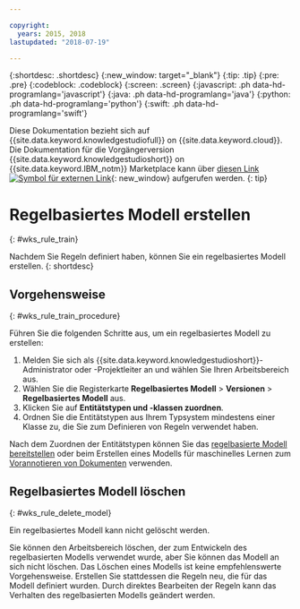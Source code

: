 ```yaml
---

copyright:
  years: 2015, 2018
lastupdated: "2018-07-19"

---
```


{:shortdesc: .shortdesc}
{:new_window: target="_blank"}
{:tip: .tip}
{:pre: .pre}
{:codeblock: .codeblock}
{:screen: .screen}
{:javascript: .ph data-hd-programlang='javascript'}
{:java: .ph data-hd-programlang='java'}
{:python: .ph data-hd-programlang='python'}
{:swift: .ph data-hd-programlang='swift'}

Diese Dokumentation bezieht sich auf {{site.data.keyword.knowledgestudiofull}} on {{site.data.keyword.cloud}}. Die Dokumentation für die Vorgängerversion {{site.data.keyword.knowledgestudioshort}} on {{site.data.keyword.IBM_notm}} Marketplace kann über [diesen Link ![Symbol für externen Link](../../icons/launch-glyph.svg "Symbol für externen Link")](https://{DomainName}/docs/services/knowledge-studio/rule-annotator-model-create.html){: new_window} aufgerufen werden.
{: tip}

# Regelbasiertes Modell erstellen
{: #wks_rule_train}

Nachdem Sie Regeln definiert haben, können Sie ein regelbasiertes Modell erstellen.
{: shortdesc}

## Vorgehensweise
{: #wks_rule_train_procedure}

Führen Sie die folgenden Schritte aus, um ein regelbasiertes Modell zu erstellen:

1. Melden Sie sich als {{site.data.keyword.knowledgestudioshort}}-Administrator oder -Projektleiter an und wählen Sie Ihren Arbeitsbereich aus.
1. Wählen Sie die Registerkarte **Regelbasiertes Modell** > **Versionen** > **Regelbasiertes Modell** aus.
2. Klicken Sie auf **Entitätstypen und -klassen zuordnen**.
3. Ordnen Sie die Entitätstypen aus Ihrem Typsystem mindestens einer Klasse zu, die Sie zum Definieren von Regeln verwendet haben.

  Nach dem Zuordnen der Entitätstypen können Sie das [regelbasierte Modell bereitstellen](/docs/services/watson-knowledge-studio/rule-annotator-model-use.html) oder beim Erstellen eines Modells für maschinelles Lernen zum [Vorannotieren von Dokumenten](/docs/services/watson-knowledge-studio/preannotation.html#wks_preannotrule) verwenden.

## Regelbasiertes Modell löschen
{: #wks_rule_delete_model}

Ein regelbasiertes Modell kann nicht gelöscht werden.

Sie können den Arbeitsbereich löschen, der zum Entwickeln des regelbasierten Modells verwendet wurde, aber Sie können das Modell an sich nicht löschen. Das Löschen eines Modells ist keine empfehlenswerte Vorgehensweise. Erstellen Sie stattdessen die Regeln neu, die für das Modell definiert wurden. Durch direktes Bearbeiten der Regeln kann das Verhalten des regelbasierten Modells geändert werden.
